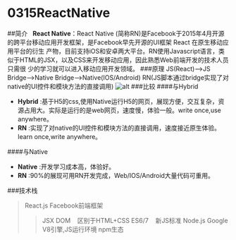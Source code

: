 # 0315ReactNative
##简介
    __React Native__：React Native (简称RN)是Facebook于2015年4月开源的跨平台移动应用开发框架，是Facebook早先开源的UI框架 React 在原生移动应用平台的衍生
                产物，目前支持iOS和安卓两大平台。RN使用Javascript语言，类似于HTML的JSX，以及CSS来开发移动应用，因此熟悉Web前端开发的技术人员只需很
                少的学习就可以进入移动应用开发领域。
###原理
    JS(React)-->JS Bridge-->Native Bridge-->Native(IOS/Android)
    RN(JS脚本通过bridge实现了对native的UI控件和模块方法的直接调用)
![alt](http://blog.cnbang.net/wp-content/uploads/2015/03/ReactNative1.png)
###比较
####与Hybrid
* __Hybrid__ :基于H5的css,使用Native运行H5的网页，展现方便，交互复杂，资源占用大。实际是运行的是web网页，速度慢，体验一般。write once,use anywhere。 
* __RN__ :实现了对native的UI控件和模块方法的直接调用，速度接近原生体验。learn once,write anywhere。 

####与Native
* __Native__ :开发学习成本高，体验好。 
* __RN__ :90%的展现可用RN开发完成，Web/IOS/Android大量代码可重用。

###技术栈
>React.js
	Facebook前端框架
>>JSX DOM
    区别于HTML+CSS
>>ES6/7
    新JS标准
>Node.js
	Google V8引擎,JS运行环境
>>npm生态
